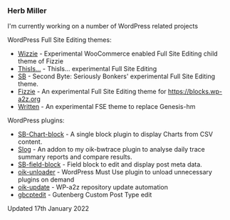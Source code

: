 ### Herb Miller

<!--
**bobbingwide/bobbingwide** is a ✨ _special_ ✨ repository because its `README.md` (this file) appears on your GitHub profile.

Here are some ideas to get you started:

- 🔭 I’m currently working on ...
- 🌱 I’m currently learning ...
- 👯 I’m looking to collaborate on ...
- 🤔 I’m looking for help with ...
- 💬 Ask me about ...
- 📫 How to reach me: ...
- 😄 Pronouns: ...
- ⚡ Fun fact: ...
-->

I'm currently working on a number of WordPress related projects 

WordPress Full Site Editing themes:

- [Wizzie](https://github.com/bobbingwide/wizzie) - Experimental WooCommerce enabled Full Site Editing child theme of Fizzie
- [ThisIs...](https://github.com/bobbingwide/thisis) - ThisIs... experimental Full Site Editing
- [SB](https://github.com/bobbingwide/sb) - Second Byte: Seriously Bonkers' experimental Full Site Editing theme.
- [Fizzie](https://github.com/bobbingwide/fizzie) - An experimental Full Site Editing theme for https://blocks.wp-a2z.org
- [Written](https://github.com/bobbingwide/written) - An experimental FSE theme to replace Genesis-hm


WordPress plugins:

- [SB-Chart-block](https://github.com/bobbingwide/sb-chart-block) - A single block plugin to display Charts from CSV content.
- [Slog](https://github.com/bobbingwide/slog) - An addon to my oik-bwtrace plugin to analyse daily trace summary reports and compare results.
- [SB-field-block](https://github.com/bobbingwide/sb-field-block) - Field block to edit and display post meta data.
- [oik-unloader](https://github.com/bobbingwide/oik-unloader) - WordPress Must Use plugin to unload unnecessary plugins on demand
- [oik-update](https://github.com/bobbingwide/oik-update) - WP-a2z repository update automation
- [gbcptedit](https://github.com/bobbingwide/gbcptedit) - Gutenberg Custom Post Type edit

Updated 17th January 2022 
